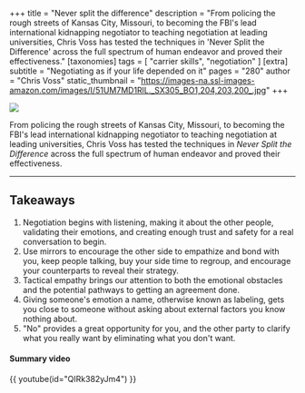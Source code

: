 +++
title = "Never split the difference"
description = "From policing the rough streets of Kansas City, Missouri, to becoming the FBI's lead international kidnapping negotiator to teaching negotiation at leading universities, Chris Voss has tested the techniques in 'Never Split the Difference' across the full spectrum of human endeavor and proved their effectiveness."
[taxonomies]
tags = [ "carrier skills", "negotiation" ]
[extra]
subtitle = "Negotiating as if your life depended on it"
pages = "280"
author = "Chris Voss"
static_thumbnail = "https://images-na.ssl-images-amazon.com/images/I/51UM7MD1RlL._SX305_BO1,204,203,200_.jpg"
+++

<img border="0" src="https://images-na.ssl-images-amazon.com/images/I/51UM7MD1RlL._SX305_BO1,204,203,200_.jpg" >

<!-- more -->

From policing the rough streets of Kansas City, Missouri, to becoming the FBI's lead international kidnapping negotiator
to teaching negotiation at leading universities, Chris Voss has tested the techniques in _Never Split the Difference_
across the full spectrum of human endeavor and proved their effectiveness.

---

## Takeaways

1. Negotiation begins with listening, making it about the other people, validating their emotions, and creating enough
   trust and safety for a real conversation to begin.
2. Use mirrors to encourage the other side to empathize and bond with you, keep people talking, buy your side time to
   regroup, and encourage your counterparts to reveal their strategy.
3. Tactical empathy brings our attention to both the emotional obstacles and the potential pathways to getting an
   agreement done.
4. Giving someone's emotion a name, otherwise known as labeling, gets you close to someone without asking about external
   factors you know nothing about.
5. "No" provides a great opportunity for you, and the other party to clarify what you really want by eliminating what you
   don't want.

#### Summary video

{{ youtube(id="QIRk382yJm4") }}
